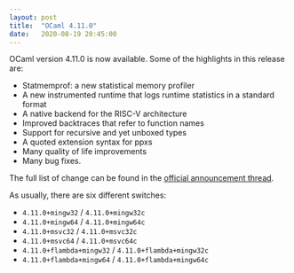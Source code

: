 ```yaml
---
layout: post
title:  "OCaml 4.11.0"
date:   2020-08-19 20:45:00
---
```


OCaml version 4.11.0 is now available. Some of the highlights in this
release are:

* Statmemprof: a new statistical memory profiler
* A new instrumented runtime that logs runtime statistics in a standard format
* A native backend for the RISC-V architecture
* Improved backtraces that refer to function names
* Support for recursive and yet unboxed types
* A quoted extension syntax for ppxs
* Many quality of life improvements
* Many bug fixes.

The full list of change can be found in the [official announcement
thread](https://discuss.ocaml.org/t/ocaml-4-11-0-released/6265).

As usually, there are six different switches:

- `4.11.0+mingw32` / `4.11.0+mingw32c`
- `4.11.0+mingw64` / `4.11.0+mingw64c`
- `4.11.0+msvc32` / `4.11.0+msvc32c`
- `4.11.0+msvc64` / `4.11.0+msvc64c`
- `4.11.0+flambda+mingw32` / `4.11.0+flambda+mingw32c`
- `4.11.0+flambda+mingw64` / `4.11.0+flambda+mingw64c`
